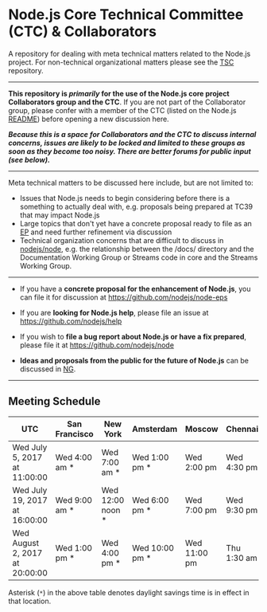 # Node.js Core Technical Committee (CTC) & Collaborators

A repository for dealing with meta technical matters related to the Node.js project. For non-technical organizational matters please see the [TSC](https://github.com/nodejs/TSC) repository.

------------------------------

**This repository is _primarily_ for the use of the Node.js core project Collaborators group and the CTC**. If you are not part of the Collaborator group, please confer with a member of the CTC (listed on the Node.js [README](https://github.com/nodejs/node#ctc-core-technical-committee)) before opening a new discussion here.

***Because this is a space for Collaborators and the CTC to discuss internal concerns, issues are likely to be locked and limited to these groups as soon as they become too noisy. There are better forums for public input (see below).***

------------------------------

Meta technical matters to be discussed here include, but are not limited to:

* Issues that Node.js needs to begin considering before there is a something to actually deal with, e.g. proposals being prepared at TC39 that may impact Node.js
* Large topics that don't yet have a concrete proposal ready to file as an [EP](https://github.com/nodejs/node-eps) and need further refinement via discussion
* Technical organization concerns that are difficult to discuss in [nodejs/node](https://github.com/nodejs/node), e.g. the relationship between the /docs/ directory and the Documentation Working Group or Streams code in core and the Streams Working Group.

------------------------------

* If you have a **concrete proposal for the enhancement of Node.js**, you can file it for discussion at https://github.com/nodejs/node-eps

* If you are **looking for Node.js help**, please file an issue at https://github.com/nodejs/help

* If you wish to **file a bug report about Node.js or have a fix prepared**, please file it at https://github.com/nodejs/node

* **Ideas and proposals from the public for the future of Node.js** can be discussed in [NG](https://github.com/nodejs/ng).

------------------------------

## Meeting Schedule

|  UTC | San Francisco  | New York | Amsterdam | Moscow | Chennai | Shanghai | Tokyo | Sydney |
| ---- | -------------- | -------- | --------- | ------ | ------- | -------- | ----- | ------ |
|Wed July 5, 2017 at 11:00:00 | Wed 4:00 am * | Wed 7:00 am * | Wed 1:00 pm * | Wed 2:00 pm | Wed 4:30 pm | Wed 7:00 pm | Wed 8:00 pm | Wed 9:00 pm|
|Wed July 19, 2017 at 16:00:00 | Wed 9:00 am * | Wed 12:00 noon * | Wed 6:00 pm * | Wed 7:00 pm | Wed 9:30 pm | Thu 12:00 midnight | Thu 1:00 am | Thu 2:00 am |
|Wed August 2, 2017 at 20:00:00 | Wed 1:00 pm * | Wed 4:00 pm * | Wed 10:00 pm * | Wed 11:00 pm  | Thu 1:30 am | Thu 4:00 am | Thu 5:00 am | Thu 6:00 am |
Asterisk (`*`) in the above table denotes daylight savings time is in effect in that location.
